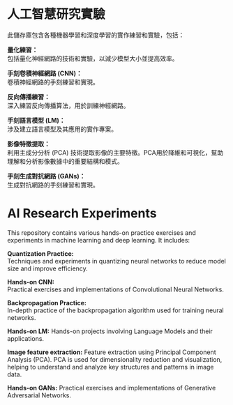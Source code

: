 
# 人工智慧研究實驗
此儲存庫包含各種機器學習和深度學習的實作練習和實驗，包括：

**量化練習：**  
包括量化神經網路的技術和實驗，以減少模型大小並提高效率。

**手刻卷積神經網路 (CNN)：**  
卷積神經網路的手刻練習和實現。

**反向傳播練習：**  
深入練習反向傳播算法，用於訓練神經網路。

**手刻語言模型 (LM)：**  
涉及建立語言模型及其應用的實作專案。

**影像特徵提取：**  
利用主成分分析 (PCA) 技術提取影像的主要特徵。PCA用於降維和可視化，幫助理解和分析影像數據中的重要結構和模式。

**手刻生成對抗網路 (GANs)：**  
生成對抗網路的手刻練習和實現。


# AI Research Experiments
This repository contains various hands-on practice exercises and experiments in machine learning and deep learning. It includes:

**Quantization Practice:**  
Techniques and experiments in quantizing neural networks to reduce model size and improve efficiency.  

**Hands-on CNN:**  
Practical exercises and implementations of Convolutional Neural Networks.  

**Backpropagation Practice:**  
In-depth practice of the backpropagation algorithm used for training neural networks.  

**Hands-on LM:** 
 Hands-on projects involving Language Models and their applications.  

**Image feature extraction:** 
Feature extraction using Principal Component Analysis (PCA). PCA is used for dimensionality reduction and visualization, helping to understand and analyze key structures and patterns in image data.

**Hands-on GANs:** 
 Practical exercises and implementations of Generative Adversarial Networks.